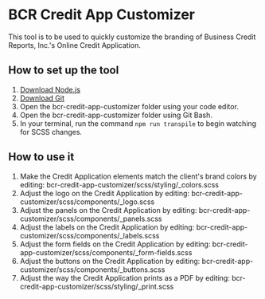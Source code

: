 # BCR Credit App Customizer
This tool is to be used to quickly customize the branding of Business Credit Reports, Inc.'s Online Credit Application.

## How to set up the tool
1. [Download Node.js](https://nodejs.org/en/)
2. [Download Git](https://git-scm.com/downloads)
3. Open the bcr-credit-app-customizer folder using your code editor.
4. Open the bcr-credit-app-customizer folder using Git Bash.
5. In your terminal, run the command `npm run transpile` to begin watching for SCSS changes.

## How to use it
1. Make the Credit Application elements match the client's brand colors by editing:
bcr-credit-app-customizer/scss/styling/_colors.scss
2. Adjust the logo on the Credit Application by editing:
bcr-credit-app-customizer/scss/components/_logo.scss
3. Adjust the panels on the Credit Application by editing:
bcr-credit-app-customizer/scss/components/_panels.scss
4. Adjust the labels on the Credit Application by editing:
bcr-credit-app-customizer/scss/components/_labels.scss
5. Adjust the form fields on the Credit Application by editing:
bcr-credit-app-customizer/scss/components/_form-fields.scss
6. Adjust the buttons on the Credit Application by editing:
bcr-credit-app-customizer/scss/components/_buttons.scss
7. Adjust the way the Credit Application prints as a PDF by editing:
bcr-credit-app-customizer/scss/styling/_print.scss